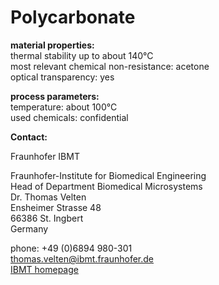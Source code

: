# Polycarbonate

__material properties:__  	
thermal stability up to	about 140°C  
most relevant chemical non-resistance: acetone  
optical transparency:	yes  
	
__process parameters:__  	
temperature:	about 100°C  
used chemicals:	confidential
<!--break-->
__Contact:__

Fraunhofer IBMT

Fraunhofer-Institute for Biomedical Engineering  
Head of Department Biomedical Microsystems  
Dr. Thomas Velten  
Ensheimer Strasse 48   
66386 St. Ingbert   
Germany

phone: +49 (0)6894 980-301   
thomas.velten@ibmt.fraunhofer.de  
[IBMT homepage](http://www.ibmt.fraunhofer.de/fhg/ibmt_en/biomedical_engineering/biomedical_microsystems/microsensors_microfluidics/index.jsp)